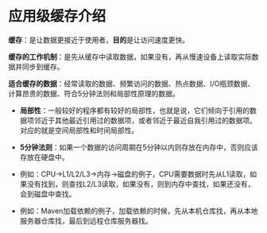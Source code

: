 # 应用级缓存介绍

**缓存**：是让数据更接近于使用者，**目的**是让访问速度更快。

**缓存的工作机制**：是先从缓存中读取数据，如果没有，再从慢速设备上读取实际数据并同步到缓存。

**适合缓存的数据**：经常读取的数据、频繁访问的数据、热点数据、I/O瓶颈数据、计算昂贵的数据、符合5分钟法则和局部性原理的数据。

- **局部性**：一般较好的程序都有较好的局部性，也就是说，它们倾向于引用的数据项邻近于其他最近引用过的数据项，或者邻近于最近自我引用过的数据项。对应的就是空间局部性和时间局部性。

- **5分钟法则**：如果一个数据的访问周期在5分钟以内则存放在内存中，否则应该存放在硬盘中。
- 例如：CPU->L1/L2/L3->内存->磁盘的例子，CPU需要数据时先从L1读取，如果没有找到，则查找L2/L3读取，如果没有，则到内存中查找，如果还没有，会到磁盘中查找。
- 例如：Maven加载依赖的例子，加载依赖的时候，先从本机仓库找，再从本地服务器仓库找，最后到远程仓库服务器找。